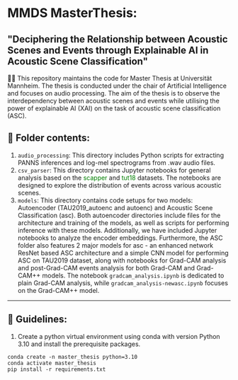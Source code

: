 # MMDS MasterThesis: 
## "Deciphering the Relationship between Acoustic Scenes and Events through Explainable AI in Acoustic Scene Classification"
:technologist: This repository maintains the code for Master Thesis at Universität Mannheim. The thesis is conducted under the chair of Artificial Intelligence and focuses on audio processing. The aim of the thesis is to observe the interdependency between acoustic scenes and events while utilising the power of explainable AI (XAI) on the task of acoustic scene classification (ASC).

## :open_file_folder: Folder contents:
  1. `audio_processing`: This directory includes Python scripts for extracting PANNS inferences and log-mel spectrograms from .wav audio files.
  2. `csv_parser`: This directory contains Jupyter notebooks for general analysis based on the <span style="color:green;">scapper</span> and <span style="color:green;">tut18</span> datasets. The notebooks are designed to explore the distribution of events across various acoustic scenes.
  3. `models`: This directory contains code setups for two models: Autoencoder (TAU2019_autoenc and autoenc) and Acoustic Scene Classification (asc). Both autoencoder directories include files for the architecture and training of the models, as well as scripts for performing inference with these models. Additionally, we have included Jupyter notebooks to analyze the encoder embeddings. Furthermore, the ASC folder also features 2 major models for asc - an enhanced network ResNet based ASC architecture and a simple CNN model for performing ASC on TAU2019 dataset, along with notebooks for Grad-CAM analysis and post-Grad-CAM events analysis for both Grad-CAM and Grad-CAM++ models. The notebook `gradcam_analysis.ipynb` is dedicated to plain Grad-CAM analysis, while `gradcam_analysis-newasc.ipynb` focuses on the Grad-CAM++ model.
------------
## :pushpin: Guidelines:
1. Create a python virtual environment using conda with version Python 3.10 and install the prerequisite packages.
```
conda create -n master_thesis python=3.10
conda activate master_thesis
pip install -r requirements.txt
```
